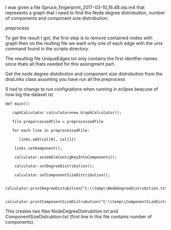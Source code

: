 I was given a file Spruce_fingerprint_2017-03-10_16.48.olp.m4 that represents a graph that I need to find the Node degree distrobution, number of components and component size distrobution.

preprocess

To get the result I got, the first step is to remove contained nodes with graph then on the reulting file we want only one of each edge with the unix command found in the scripts directory.

The resulting file UniqueEdges.txt only contains the first identfier names since thats all thats needed for this assingment part.

Get the node degree distobution and component size distrobution from the dnaLinks class assuming you have run all the preprocess

(I had to change to run configrations when running in eclipse beacuse of how big the dataset is)

    def main():

       raphCalculator calculator=new GraphCalculator();
  
       file preporcessedFile = preprocessedFile
  
       for each line in preprocessedFile:
  
    	  links.add(col[0], col[1])

        links.setKomponent();
			
        calculator.assembleContigKeyIntoComponents();
		
        calculator.setDegreeDistribution();
		
        calculator.setComponentSizeDistribution();
		
        calculator.printDegreeDistubition("C:\\temp\\NodeDegreeDistrubition.txt");
		 
        calculator.printComponentSizeDistrubution("C:\\temp\\ComponentSizeDistrubtion.txt");
  
 
 This creates two files NodeDegreeDistrubition.txt and ComponentSizeDistrubtion.txt (first line in this file contains number of components).
 
 
 
 
 
  
  
  
